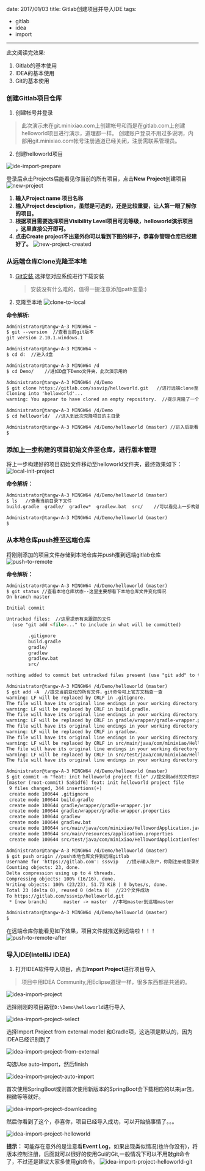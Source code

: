 date: 2017/01/03
title: Gitlab创建项目并导入IDE
tags: 
- gitlab
- idea
- import
---

此文阅读完效果:
1. Gitlab的基本使用
2. IDEA的基本使用
3. Git的基本使用

<!-- more -->

### 创建Gitlab项目仓库
1. 创建帐号并登录
> 此次演示未在git.minixiao.com上创建帐号和而是在gitlab.com上创建helloworld项目进行演示，道理都一样。
	创建账户登录不用过多说明，内部用git.minixiao.com帐号注册通道已经关闭，注册需联系管理员。
2. 创建helloworld项目

![ide-import-prepare](https://sssvip.github.io/img/ide-import-project/new-project-prepare.png)

登录后点击Projects后能看见你当前的所有项目，点击**New Project**创建项目
![new-project](https://sssvip.github.io/img/ide-import-project/new-project.png)

1. **输入Project name 项目名称**
2. **输入Project desciption，虽然是可选的，还是比较重要，让人第一眼了解你的项目。**
3. **根据项目需要选择项目Visibility Level项目可见等级，helloworld演示项目
，这里直接公开即可。**
4. **点击Create project不出意外你可以看到下图的样子，恭喜你管理仓库已经建好了。**
![new-project-created](https://sssvip.github.io/img/ide-import-project/new-project-created.png)

### 从远端仓库Clone克隆至本地

1. [Git安装](https://git-scm.com/downloads),选择您对应系统进行下载安装
	
	> 安装没有什么难的，值得一提注意添加path变量:)

2. 克隆至本地
![clone-to-local](https://sssvip.github.io/img/ide-import-project/clone-to-local.png)

**命令解析:**

```html
Administrator@tangw-A-3 MINGW64 ~
$ git --version  //查看当前git版本
git version 2.10.1.windows.1

Administrator@tangw-A-3 MINGW64 ~
$ cd d:  //进入d盘

Administrator@tangw-A-3 MINGW64 /d
$ cd Demo/    //进如D盘下Demo文件夹，此次演示用的

Administrator@tangw-A-3 MINGW64 /d/Demo
$ git clone https://gitlab.com/sssvip/helloworld.git   //进行远端clone至本地，克隆地址在helloworld项目下project页面能看见，此次可能采用https方式，根据自己喜好可选择SSH
Cloning into 'helloworld'...
warning: You appear to have cloned an empty repository.  //提示克隆了一个空仓库

Administrator@tangw-A-3 MINGW64 /d/Demo
$ cd helloworld/  //进入到此次克隆项目的主目录

Administrator@tangw-A-3 MINGW64 /d/Demo/helloworld (master) //进入后能看见(master)标识,进入了版本管理状态，并且在master分支上
$

```

### 添加[上一步](springboot.md)构建的项目初始文件至仓库，进行版本管理
将上一步构建好的项目初始文件移动至helloworld文件夹，最终效果如下：
![local-init-project](https://sssvip.github.io/img/ide-import-project/local-init-project.png)

**命令解析：**
```html
Administrator@tangw-A-3 MINGW64 /d/Demo/helloworld (master)
$ ls   //查看当前目录下文件
build.gradle  gradle/  gradlew*  gradlew.bat  src/    //可以看见上一步构建的项目初始文件已经移动至当前helloworld本地仓库

Administrator@tangw-A-3 MINGW64 /d/Demo/helloworld (master)
$
```

### 从本地仓库push推至远端仓库
将刚刚添加的项目文件存储到本地仓库并push推到远端gitlab仓库
![push-to-remote](https://sssvip.github.io/img/ide-import-project/push-to-remote.png)

**命令解析：**
```html
Administrator@tangw-A-3 MINGW64 /d/Demo/helloworld (master)
$ git status //查看本地仓库状态--这里主要想看下本地仓库文件变化情况
On branch master

Initial commit

Untracked files:  //这里提示有未跟踪的文件
  (use "git add <file>..." to include in what will be committed)

        .gitignore
        build.gradle
        gradle/
        gradlew
        gradlew.bat
        src/

nothing added to commit but untracked files present (use "git add" to track)

Administrator@tangw-A-3 MINGW64 /d/Demo/helloworld (master)
$ git add -A  //提交当前变化的所有文件，git命令可上官方文档查一查
warning: LF will be replaced by CRLF in .gitignore.
The file will have its original line endings in your working directory.
warning: LF will be replaced by CRLF in build.gradle.
The file will have its original line endings in your working directory.
warning: LF will be replaced by CRLF in gradle/wrapper/gradle-wrapper.properties.
The file will have its original line endings in your working directory.
warning: LF will be replaced by CRLF in gradlew.
The file will have its original line endings in your working directory.
warning: LF will be replaced by CRLF in src/main/java/com/minixiao/HellowordApplication.java.
The file will have its original line endings in your working directory.
warning: LF will be replaced by CRLF in src/test/java/com/minixiao/HellowordApplicationTests.java.
The file will have its original line endings in your working directory.

Administrator@tangw-A-3 MINGW64 /d/Demo/helloworld (master)
$ git commit -m "feat: init helloworld project file" //提交刚add的文件到本地仓库，-m后面我加了注视初始化项目文件
[master (root-commit) 5a81df6] feat: init helloworld project file
 9 files changed, 344 insertions(+)
 create mode 100644 .gitignore
 create mode 100644 build.gradle
 create mode 100644 gradle/wrapper/gradle-wrapper.jar
 create mode 100644 gradle/wrapper/gradle-wrapper.properties
 create mode 100644 gradlew
 create mode 100644 gradlew.bat
 create mode 100644 src/main/java/com/minixiao/HellowordApplication.java
 create mode 100644 src/main/resources/application.properties
 create mode 100644 src/test/java/com/minixiao/HellowordApplicationTests.java

Administrator@tangw-A-3 MINGW64 /d/Demo/helloworld (master)
$ git push origin //push本地仓库文件到远端gitlab
Username for 'https://gitlab.com': sssvip   //提示输入账户，你刚注册或登录的那个账户，当然这里会叫你输入密码
Counting objects: 23, done.
Delta compression using up to 4 threads.
Compressing objects: 100% (16/16), done.
Writing objects: 100% (23/23), 51.73 KiB | 0 bytes/s, done.
Total 23 (delta 0), reused 0 (delta 0)  //23个文件成功
To https://gitlab.com/sssvip/helloworld.git
 * [new branch]      master -> master  //本地master到远端master

Administrator@tangw-A-3 MINGW64 /d/Demo/helloworld (master)
$
```
在远端仓库你能看见如下效果，项目文件就推送到远端啦！！！
![push-to-remote-after](https://sssvip.github.io/img/ide-import-project/push-to-remote-after.png)

### 导入IDE(IntelliJ IDEA)
1. 打开IDEA软件导入项目，点击**Import Project**进行项目导入
> 项目中用IDEA Community,用Eclipse道理一样，很多东西都是共通的。

![idea-import-project](https://sssvip.github.io/img/ide-import-project/idea-import-project.png)

选择刚刚的项目路径`D:\Demo\helloworld`进行导入

![idea-import-project-select](https://sssvip.github.io/img/ide-import-project/idea-import-project-select.png)

选择Import Project from external model 和Gradle项，这选项是默认的，因为IDEA已经识别到了

![idea-import-project-from-external](https://sssvip.github.io/img/ide-import-project/idea-import-project-from-external.png)

勾选Use auto-import，然后finish

![idea-import-project-auto-import](https://sssvip.github.io/img/ide-import-project/idea-import-project-auto-import.png)

首次使用SpringBoot或则首次使用新版本的SpringBoot会下载相应的以来jar包，稍微等等就好。

![idea-import-project-downloading](https://sssvip.github.io/img/ide-import-project/idea-import-project-downloading.png)

然后你看到了这个，恭喜你，项目已经导入成功，可以开始搞事情了。。。

![idea-import-project-helloworld](https://sssvip.github.io/img/ide-import-project/idea-import-project-helloworld.png)

**提示：** 可能存在意外的是注意看**Event Log**，如果出现类似情况(也许你没有)，将版本控制注册，后面就可以很好的使用Gui的Git,一般情况下可以不用敲git命令了，不过还是建议大家多使用git命令。
![idea-import-project-helloworld-git](https://sssvip.github.io/img/ide-import-project/idea-import-project-helloworld-git.png)
